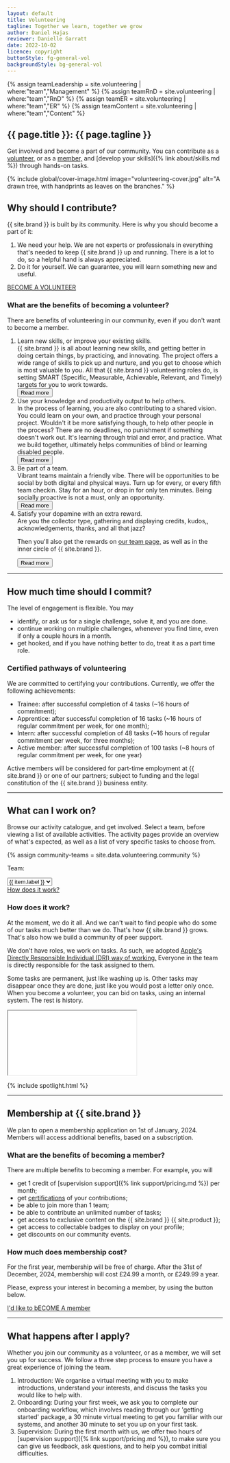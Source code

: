 ```yaml
---
layout: default
title: Volunteering
tagline: Together we learn, together we grow
author: Daniel Hajas
reviewer: Danielle Garratt
date: 2022-10-02
licence: copyright
buttonStyle: fg-general-vol
backgroundStyle: bg-general-vol
---
```


{% assign teamLeadership = site.volunteering | where:"team","Management" %}
{% assign teamRnD = site.volunteering | where:"team","RnD" %}
{% assign teamER = site.volunteering | where:"team","ER" %}
{% assign teamContent = site.volunteering | where:"team","Content" %}

## {{ page.title }}: {{ page.tagline }}

Get involved and become a part of our community.
You can contribute as a [volunteer,](#apply-to-volunteer-top) or as a [member,](#membership) and [develop your skills]({% link about/skills.md %}) through hands-on tasks.

{% include global/cover-image.html image="volunteering-cover.jpg" alt="A drawn tree, with handprints as leaves on the branches." %}

## Why should I contribute?

{{ site.brand }} is built by its community.
Here is why you should become a part of it:

1. We need your help. We are not experts or professionals in everything that's needed to keep {{ site.brand }} up and running. There is a lot to do, so a helpful hand is always appreciated.
2. Do it for yourself. We can guarantee, you will learn something new and useful.

<a id="apply-to-volunteer-top" class="{{ page.buttonStyle }}" aria-disabled="false" href="{{ '/volunteering/become-a-volunteer.html' | prepend: site.baseurl }}">BECOME A VOLUNTEER</a>

### What are the benefits of becoming a volunteer?

There are benefits of volunteering in our community, even if you don't want to become a member.

<ol>
<li>
Learn new skills, or improve your existing skills.<div id="volunteer1"></div><div id="morevolunteer1">
{{ site.brand }} is all about learning new skills, and getting better in doing certain things, by practicing, and innovating.
The project offers a wide range of skills to pick up and nurture, and you get to choose which is most valuable to you. All that {{ site.brand }} volunteering roles do, is setting SMART (Specific, Measurable, Achievable, Relevant, and Timely) targets for you to work towards.
</div>
<button onclick="readMoreVolunteering1()" id= "Read-More-BTN1">Read more</button>
</li>

<li>
Use your knowledge and productivity output to help others.<div id= "volunteer2"></div><div id="morevolunteer2">
In the process of learning, you are also contributing to a shared vision.
You could learn on your own, and practice through your personal project.
Wouldn't it be more satisfying though, to help other people in the process?
There are no deadlines, no punishment if something doesn't work out.
It's learning through trial and error, and practice.
What we build together, ultimately helps communities of blind or learning disabled people.
</div>
<button onclick="readMoreVolunteering2()" id="Read-More-BTN2">Read more</button>
</li>

<li>
Be part of a team. <div id= "volunteer3"></div><div id="morevolunteer3">
 Vibrant teams maintain a friendly vibe.
 There will be opportunities to be social by both digital and physical ways.
 Turn up for every, or every fifth team checkin.
 Stay for an hour, or drop in for only ten minutes.
 Being socially proactive is not a must, only an opportunity.
</div>
<button onclick="readMoreVolunteering3()" id="Read-More-BTN3">Read more</button>
</li>

<li>
Satisfy your dopamine with an extra reward. <div id= "volunteer4"></div> <div id="morevolunteer4">
Are you the collector type, gathering and displaying credits, kudos,, acknowledgements, thanks, and all that jazz?

Then you'll also get the rewards on <a href="/about/team/index.html">our team page,</a> as well as in the inner circle of {{ site.brand }}.
</div>
<button onclick="readMoreVolunteering4()" id="Read-More-BTN4">Read more</button>
</li>
</ol>

---

## How much time should I commit?

The level of engagement is flexible. You may

+ identify, or ask us for a single challenge, solve it, and you are done.
+ continue working on multiple challenges, whenever you find time, even if only a couple hours in a month.
+ get hooked, and if you have nothing better to do, treat it as a part time role.

### Certified pathways of volunteering

<p id="certification">
We are committed to certifying your contributions. Currently, we offer the following achievements:
</p>

+ Trainee: after successful completion of 4 tasks (~16 hours of commitment);
+ Apprentice: after successful completion of 16 tasks (~16 hours of regular commitment per week, for one month);
+ Intern: after successful completion of 48 tasks (~16 hours of regular commitment per week, for three months);
+ Active member: after successful completion of 100 tasks (~8 hours of regular commitment per week, for one year)

Active members will be considered for part-time employment at {{ site.brand }} or one of our partners; subject to funding and the legal constitution of the {{ site.brand }} business entity.

---

## What can I work on?

Browse our activity catalogue, and get involved.
Select a team, before viewing a list of available activities.
The activity pages provide an overview of what's expected, as well as a list of very specific tasks to choose from.

{% assign community-teams = site.data.volunteering.community %}
<div class="row">
<div class="col-3">
<p>Team:</p>
</div>
<div class="col-3">
<select onchange="handleChange(this)">
{% for item in community-teams %}
<option value="{{ item.value | prepend: site.baseurl }}" label="{{ item.label }}">{{ item.text }}</option>
{% endfor %}
</select>
</div>
<div class="col-6">
<a data-toggle="collapse" href="#how-it-works" aria-expanded="false" aria-controls="how-it-works">How does it work?</a>
</div>
</div>

<div class="collapse" id="how-it-works">
<h3>How does it work?</h3>

At the moment, we do it all.
And we can't wait to find people who do some of our tasks much better than we do.
That's how {{ site.brand }} grows.
That's also how we build a community of peer support.

We don't have roles, we work on tasks.
As such, we adopted <a href="https://mentorphile.com/2019/03/05/fostering-apples-culture-of-accountability-the-dri/">Apple's Directly Responsible Individual (DRI) way of working.</a>
Everyone in the team is directly responsible for the task assigned to them.

Some tasks are permanent, just like washing up is.
Other tasks may disappear once they are done, just like you would post a letter only once.
When you become a volunteer, you can bid on tasks, using an internal system.
The rest is history.
</div>

<div class="iframe-container">
<iframe src="{{ '/volunteering/research-and-development/index.html' | prepend: site.baseurl }}" title="Research and Development" id="iframe-id" class="responsive-iframe"></iframe>
</div>

{% include spotlight.html %}

---

## Membership at {{ site.brand }}

<p id="membership">
We plan to open a membership application on 1st of January, 2024.
Members will access additional benefits, based on a subscription.
</p>

### What are the benefits of becoming a member?

There are multiple benefits to becoming a member. For example, you will

* get 1 credit of [supervision support]({% link support/pricing.md %}) per month;
* get [certifications](#certification) of your contributions;
* be able to join more than 1 team;
* be able to contribute an unlimited number of tasks;
* get access to exclusive content on the {{ site.brand }} {{ site.product }};
* get access to collectable badges to display on your profile;
* get discounts on our community events.

### How much does membership cost?

For the first year, membership will be free of charge.
After the 31st of December, 2024, membership will cost £24.99 a month, or £249.99 a year.

Please, express your interest in becoming a member, by using the button below.

<a id="apply-to-volunteer-bottom" class="{{ page.buttonStyle }}" aria-disabled="false" href="{{ '/volunteering/become-a-volunteer.html' | prepend: site.baseurl }}">I'd like to bECOME A member</a>

---

## What happens after I apply?

Whether you join our community as a volunteer, or as a member, we will set you up for success.
We follow a three step process to ensure you have a great experience of joining the team.

1. Introduction: We organise a virtual meeting with you to make introductions, understand your interests, and discuss the tasks you would like to help with.
2. Onboarding: During your first week, we ask you to complete our onboarding workflow, which involves reading through our 'getting started' package, a 30 minute virtual meeting to get you familiar with our systems, and another 30 minute to set you up on your first task.
3. Supervision: During the first month with us, we offer two hours of [supervision support]({% link support/pricing.md %}), to make sure you can give us feedback, ask questions, and to help you combat initial difficulties.